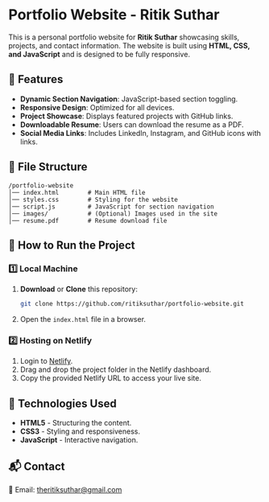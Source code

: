 # Portfolio Website - Ritik Suthar

This is a personal portfolio website for **Ritik Suthar** showcasing skills, projects, and contact information. The website is built using **HTML, CSS, and JavaScript** and is designed to be fully responsive.

## 🌟 Features
- **Dynamic Section Navigation**: JavaScript-based section toggling.
- **Responsive Design**: Optimized for all devices.
- **Project Showcase**: Displays featured projects with GitHub links.
- **Downloadable Resume**: Users can download the resume as a PDF.
- **Social Media Links**: Includes LinkedIn, Instagram, and GitHub icons with links.

## 📂 File Structure
```
/portfolio-website
│── index.html        # Main HTML file
│── styles.css        # Styling for the website
│── script.js         # JavaScript for section navigation
│── images/           # (Optional) Images used in the site
│── resume.pdf        # Resume download file
```

## 🚀 How to Run the Project
### 1️⃣ Local Machine
1. **Download** or **Clone** this repository:
   ```bash
   git clone https://github.com/ritiksuthar/portfolio-website.git
   ```
2. Open the `index.html` file in a browser.

### 2️⃣ Hosting on Netlify
1. Login to [Netlify](https://www.netlify.com/).
2. Drag and drop the project folder in the Netlify dashboard.
3. Copy the provided Netlify URL to access your live site.

## 🎨 Technologies Used
- **HTML5** - Structuring the content.
- **CSS3** - Styling and responsiveness.
- **JavaScript** - Interactive navigation.

## 📬 Contact
📧 Email: [theritiksuthar@gmail.com](mailto:theritiksuthar@gmail.com)


